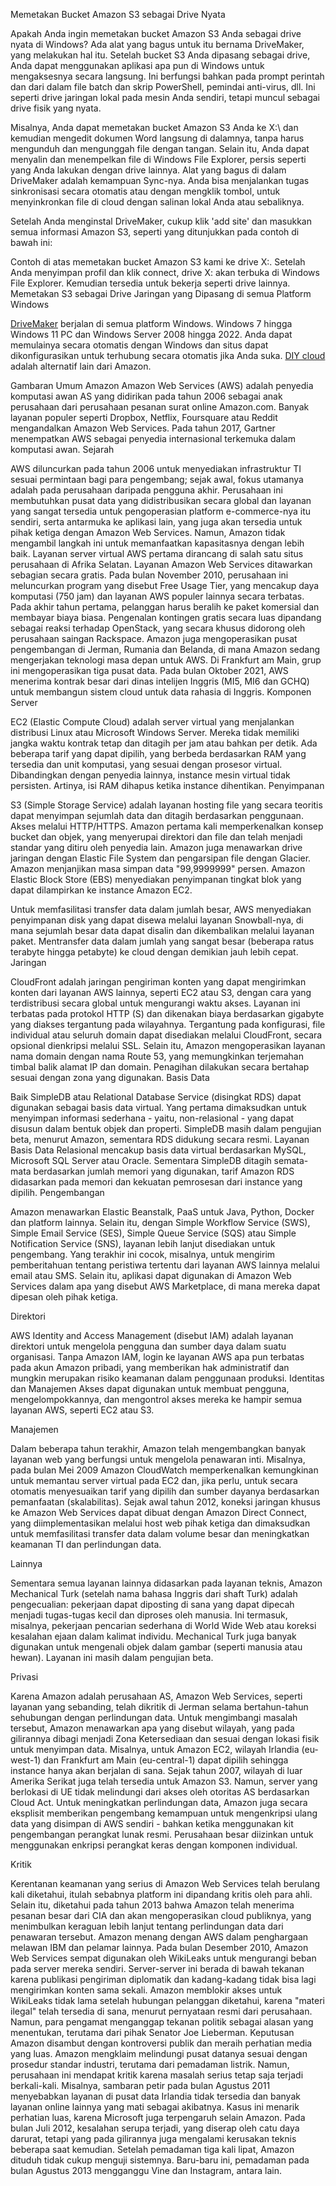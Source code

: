 Memetakan Bucket Amazon S3 sebagai Drive Nyata

Apakah Anda ingin memetakan bucket Amazon S3 Anda sebagai drive nyata di Windows? Ada alat yang bagus untuk itu bernama DriveMaker, yang melakukan hal itu. Setelah bucket S3 Anda dipasang sebagai drive, Anda dapat menggunakan aplikasi apa pun di Windows untuk mengaksesnya secara langsung. Ini berfungsi bahkan pada prompt perintah dan dari dalam file batch dan skrip PowerShell, pemindai anti-virus, dll. Ini seperti drive jaringan lokal pada mesin Anda sendiri, tetapi muncul sebagai drive fisik yang nyata.

Misalnya, Anda dapat memetakan bucket Amazon S3 Anda ke X:\ dan kemudian mengedit dokumen Word langsung di dalamnya, tanpa harus mengunduh dan mengunggah file dengan tangan. Selain itu, Anda dapat menyalin dan menempelkan file di Windows File Explorer, persis seperti yang Anda lakukan dengan drive lainnya. Alat yang bagus di dalam DriveMaker adalah kemampuan Sync-nya. Anda bisa menjalankan tugas sinkronisasi secara otomatis atau dengan mengklik tombol, untuk menyinkronkan file di cloud dengan salinan lokal Anda atau sebaliknya.

Setelah Anda menginstal DriveMaker, cukup klik 'add site' dan masukkan semua informasi Amazon S3, seperti yang ditunjukkan pada contoh di bawah ini:

Contoh di atas memetakan bucket Amazon S3 kami ke drive X:. Setelah Anda menyimpan profil dan klik connect, drive X: akan terbuka di Windows File Explorer. Kemudian tersedia untuk bekerja seperti drive lainnya.
Memetakan S3 sebagai Drive Jaringan yang Dipasang di semua Platform Windows

[DriveMaker](https://backupchain.com/en/drivermakerplus-mountmap-ftp-and-ftps-secure-to-a-drive-letter/) berjalan di semua platform Windows. Windows 7 hingga Windows 11 PC dan Windows Server 2008 hingga 2022. Anda dapat memulainya secara otomatis dengan Windows dan situs dapat dikonfigurasikan untuk terhubung secara otomatis jika Anda suka. [DIY cloud](https://backupchain.com/i/how-to-own-private-diy-cloud-server-storage-with-mapped-drive) adalah alternatif lain dari Amazon.

Gambaran Umum Amazon
Amazon Web Services (AWS) adalah penyedia komputasi awan AS yang didirikan pada tahun 2006 sebagai anak perusahaan dari perusahaan pesanan surat online Amazon.com. Banyak layanan populer seperti Dropbox, Netflix, Foursquare atau Reddit mengandalkan Amazon Web Services. Pada tahun 2017, Gartner menempatkan AWS sebagai penyedia internasional terkemuka dalam komputasi awan.
Sejarah

AWS diluncurkan pada tahun 2006 untuk menyediakan infrastruktur TI sesuai permintaan bagi para pengembang; sejak awal, fokus utamanya adalah pada perusahaan daripada pengguna akhir. Perusahaan ini membutuhkan pusat data yang didistribusikan secara global dan layanan yang sangat tersedia untuk pengoperasian platform e-commerce-nya itu sendiri, serta antarmuka ke aplikasi lain, yang juga akan tersedia untuk pihak ketiga dengan Amazon Web Services. Namun, Amazon tidak mengambil langkah ini untuk memanfaatkan kapasitasnya dengan lebih baik. Layanan server virtual AWS pertama dirancang di salah satu situs perusahaan di Afrika Selatan.
Layanan Amazon Web Services ditawarkan sebagian secara gratis. Pada bulan November 2010, perusahaan ini meluncurkan program yang disebut Free Usage Tier, yang mencakup daya komputasi (750 jam) dan layanan AWS populer lainnya secara terbatas. Pada akhir tahun pertama, pelanggan harus beralih ke paket komersial dan membayar biaya biasa. Pengenalan kontingen gratis secara luas dipandang sebagai reaksi terhadap OpenStack, yang secara khusus didorong oleh perusahaan saingan Rackspace.
Amazon juga mengoperasikan pusat pengembangan di Jerman, Rumania dan Belanda, di mana Amazon sedang mengerjakan teknologi masa depan untuk AWS. Di Frankfurt am Main, grup ini mengoperasikan tiga pusat data.
Pada bulan Oktober 2021, AWS menerima kontrak besar dari dinas intelijen Inggris (MI5, MI6 dan GCHQ) untuk membangun sistem cloud untuk data rahasia di Inggris.
Komponen
Server

EC2 (Elastic Compute Cloud) adalah server virtual yang menjalankan distribusi Linux atau Microsoft Windows Server. Mereka tidak memiliki jangka waktu kontrak tetap dan ditagih per jam atau bahkan per detik. Ada beberapa tarif yang dapat dipilih, yang berbeda berdasarkan RAM yang tersedia dan unit komputasi, yang sesuai dengan prosesor virtual. Dibandingkan dengan penyedia lainnya, instance mesin virtual tidak persisten. Artinya, isi RAM dihapus ketika instance dihentikan.
Penyimpanan

S3 (Simple Storage Service) adalah layanan hosting file yang secara teoritis dapat menyimpan sejumlah data dan ditagih berdasarkan penggunaan. Akses melalui HTTP/HTTPS. Amazon pertama kali memperkenalkan konsep bucket dan objek, yang menyerupai direktori dan file dan telah menjadi standar yang ditiru oleh penyedia lain. Amazon juga menawarkan drive jaringan dengan Elastic File System dan pengarsipan file dengan Glacier. Amazon menjanjikan masa simpan data "99,9999999" persen.
Amazon Elastic Block Store (EBS) menyediakan penyimpanan tingkat blok yang dapat dilampirkan ke instance Amazon EC2.

Untuk memfasilitasi transfer data dalam jumlah besar, AWS menyediakan penyimpanan disk yang dapat disewa melalui layanan Snowball-nya, di mana sejumlah besar data dapat disalin dan dikembalikan melalui layanan paket. Mentransfer data dalam jumlah yang sangat besar (beberapa ratus terabyte hingga petabyte) ke cloud dengan demikian jauh lebih cepat.
Jaringan


CloudFront adalah jaringan pengiriman konten yang dapat mengirimkan konten dari layanan AWS lainnya, seperti EC2 atau S3, dengan cara yang terdistribusi secara global untuk mengurangi waktu akses. Layanan ini terbatas pada protokol HTTP (S) dan dikenakan biaya berdasarkan gigabyte yang diakses tergantung pada wilayahnya. Tergantung pada konfigurasi, file individual atau seluruh domain dapat disediakan melalui CloudFront, secara opsional dienkripsi melalui SSL. Selain itu, Amazon mengoperasikan layanan nama domain dengan nama Route 53, yang memungkinkan terjemahan timbal balik alamat IP dan domain. Penagihan dilakukan secara bertahap sesuai dengan zona yang digunakan.
Basis Data

Baik SimpleDB atau Relational Database Service (disingkat RDS) dapat digunakan sebagai basis data virtual. Yang pertama dimaksudkan untuk menyimpan informasi sederhana - yaitu, non-relasional - yang dapat disusun dalam bentuk objek dan properti. SimpleDB masih dalam pengujian beta, menurut Amazon, sementara RDS didukung secara resmi. Layanan Basis Data Relasional mencakup basis data virtual berdasarkan MySQL, Microsoft SQL Server atau Oracle. Sementara SimpleDB ditagih semata-mata berdasarkan jumlah memori yang digunakan, tarif Amazon RDS didasarkan pada memori dan kekuatan pemrosesan dari instance yang dipilih.
Pengembangan

Amazon menawarkan Elastic Beanstalk, PaaS untuk Java, Python, Docker dan platform lainnya. Selain itu, dengan Simple Workflow Service (SWS), Simple Email Service (SES), Simple Queue Service (SQS) atau Simple Notification Service (SNS), layanan lebih lanjut disediakan untuk pengembang. Yang terakhir ini cocok, misalnya, untuk mengirim pemberitahuan tentang peristiwa tertentu dari layanan AWS lainnya melalui email atau SMS. Selain itu, aplikasi dapat digunakan di Amazon Web Services dalam apa yang disebut AWS Marketplace, di mana mereka dapat dipesan oleh pihak ketiga.


Direktori

AWS Identity and Access Management (disebut IAM) adalah layanan direktori untuk mengelola pengguna dan sumber daya dalam suatu organisasi. Tanpa Amazon IAM, login ke layanan AWS apa pun terbatas pada akun Amazon pribadi, yang memberikan hak administratif dan mungkin merupakan risiko keamanan dalam penggunaan produksi. Identitas dan Manajemen Akses dapat digunakan untuk membuat pengguna, mengelompokkannya, dan mengontrol akses mereka ke hampir semua layanan AWS, seperti EC2 atau S3.


Manajemen

Dalam beberapa tahun terakhir, Amazon telah mengembangkan banyak layanan web yang berfungsi untuk mengelola penawaran inti. Misalnya, pada bulan Mei 2009 Amazon CloudWatch memperkenalkan kemungkinan untuk memantau server virtual pada EC2 dan, jika perlu, untuk secara otomatis menyesuaikan tarif yang dipilih dan sumber dayanya berdasarkan pemanfaatan (skalabilitas). Sejak awal tahun 2012, koneksi jaringan khusus ke Amazon Web Services dapat dibuat dengan Amazon Direct Connect, yang diimplementasikan melalui host web pihak ketiga dan dimaksudkan untuk memfasilitasi transfer data dalam volume besar dan meningkatkan keamanan TI dan perlindungan data.


Lainnya

Sementara semua layanan lainnya didasarkan pada layanan teknis, Amazon Mechanical Turk (setelah nama bahasa Inggris dari shaft Turk) adalah pengecualian: pekerjaan dapat diposting di sana yang dapat dipecah menjadi tugas-tugas kecil dan diproses oleh manusia. Ini termasuk, misalnya, pekerjaan pencarian sederhana di World Wide Web atau koreksi kesalahan ejaan dalam kalimat individu. Mechanical Turk juga banyak digunakan untuk mengenali objek dalam gambar (seperti manusia atau hewan). Layanan ini masih dalam pengujian beta.


Privasi

Karena Amazon adalah perusahaan AS, Amazon Web Services, seperti layanan yang sebanding, telah dikritik di Jerman selama bertahun-tahun sehubungan dengan perlindungan data. Untuk mengimbangi masalah tersebut, Amazon menawarkan apa yang disebut wilayah, yang pada gilirannya dibagi menjadi Zona Ketersediaan dan sesuai dengan lokasi fisik untuk menyimpan data. Misalnya, untuk Amazon EC2, wilayah Irlandia (eu-west-1) dan Frankfurt am Main (eu-central-1) dapat dipilih sehingga instance hanya akan berjalan di sana. Sejak tahun 2007, wilayah di luar Amerika Serikat juga telah tersedia untuk Amazon S3. Namun, server yang berlokasi di UE tidak melindungi dari akses oleh otoritas AS berdasarkan Cloud Act.
Untuk meningkatkan perlindungan data, Amazon juga secara eksplisit memberikan pengembang kemampuan untuk mengenkripsi ulang data yang disimpan di AWS sendiri - bahkan ketika menggunakan kit pengembangan perangkat lunak resmi. Perusahaan besar diizinkan untuk menggunakan enkripsi perangkat keras dengan komponen individual.


Kritik

Kerentanan keamanan yang serius di Amazon Web Services telah berulang kali diketahui, itulah sebabnya platform ini dipandang kritis oleh para ahli. Selain itu, diketahui pada tahun 2013 bahwa Amazon telah menerima pesanan besar dari CIA dan akan mengoperasikan cloud publiknya, yang menimbulkan keraguan lebih lanjut tentang perlindungan data dari penawaran tersebut. Amazon menang dengan AWS dalam penghargaan melawan IBM dan pelamar lainnya.
Pada bulan Desember 2010, Amazon Web Services sempat digunakan oleh WikiLeaks untuk mengurangi beban pada server mereka sendiri. Server-server ini berada di bawah tekanan karena publikasi pengiriman diplomatik dan kadang-kadang tidak bisa lagi mengirimkan konten sama sekali. Amazon memblokir akses untuk WikiLeaks tidak lama setelah hubungan pelanggan diketahui, karena "materi ilegal" telah tersedia di sana, menurut pernyataan resmi dari perusahaan. Namun, para pengamat menganggap tekanan politik sebagai alasan yang menentukan, terutama dari pihak Senator Joe Lieberman. Keputusan Amazon disambut dengan kontroversi publik dan meraih perhatian media yang luas.
Amazon mengklaim melindungi pusat datanya sesuai dengan prosedur standar industri, terutama dari pemadaman listrik. Namun, perusahaan ini mendapat kritik karena masalah serius tetap saja terjadi berkali-kali. Misalnya, sambaran petir pada bulan Agustus 2011 menyebabkan layanan di pusat data Irlandia tidak tersedia dan banyak layanan online lainnya yang mati sebagai akibatnya. Kasus ini menarik perhatian luas, karena Microsoft juga terpengaruh selain Amazon. Pada bulan Juli 2012, kesalahan serupa terjadi, yang diserap oleh catu daya darurat, tetapi yang pada gilirannya juga mengalami kerusakan teknis beberapa saat kemudian. Setelah pemadaman tiga kali lipat, Amazon dituduh tidak cukup menguji sistemnya. Baru-baru ini, pemadaman pada bulan Agustus 2013 mengganggu Vine dan Instagram, antara lain. 
